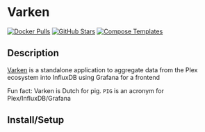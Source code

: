 # Varken

[![Docker Pulls](https://img.shields.io/docker/pulls/boerderij/varken?style=flat-square&color=607D8B&label=docker%20pulls&logo=docker)](https://hub.docker.com/r/boerderij/varken)
[![GitHub Stars](https://img.shields.io/github/stars/Boerderij/Varken?style=flat-square&color=607D8B&label=github%20stars&logo=github)](https://github.com/Boerderij/Varken)
[![Compose Templates](https://img.shields.io/static/v1?style=flat-square&color=607D8B&label=compose&message=templates)](https://github.com/GhostWriters/DockSTARTer/tree/master/compose/.apps/varken)

## Description

[Varken](https://github.com/Boerderij/Varken) is a standalone application to aggregate data from the Plex ecosystem into InfluxDB using Grafana for a frontend

Fun fact: Varken is Dutch for pig. `PIG` is an acronym for Plex/InfluxDB/Grafana

## Install/Setup
